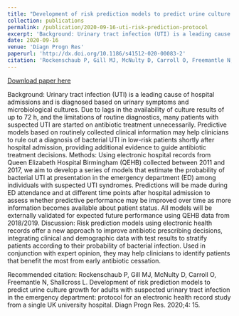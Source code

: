```yaml
---
title: "Development of risk prediction models to predict urine culture growth for adults with suspected urinary tract infection in the emergency department: protocol for an electronic health record study from a single UK university hospital"
collection: publications
permalink: /publication/2020-09-16-uti-risk-prediction-protocol
excerpt: 'Background: Urinary tract infection (UTI) is a leading cause of hospital admissions and is diagnosed based on urinary symptoms and microbiological cultures. Due to lags in the availability of culture results of up to 72 h, and the limitations of routine diagnostics, many patients with suspected UTI are started on antibiotic treatment unnecessarily. Predictive models based on routinely collected clinical information may help clinicians to rule out a diagnosis of bacterial UTI in low-risk patients shortly after hospital admission, providing additional evidence to guide antibiotic treatment decisions. Methods: Using electronic hospital records from Queen Elizabeth Hospital Birmingham (QEHB) collected between 2011 and 2017, we aim to develop a series of models that estimate the probability of bacterial UTI at presentation in the emergency department (ED) among individuals with suspected UTI syndromes. Predictions will be made during ED attendance and at different time points after hospital admission to assess whether predictive performance may be improved over time as more information becomes available about patient status. All models will be externally validated for expected future performance using QEHB data from 2018/2019. Discussion: Risk prediction models using electronic health records offer a new approach to improve antibiotic prescribing decisions, integrating clinical and demographic data with test results to stratify patients according to their probability of bacterial infection. Used in conjunction with expert opinion, they may help clinicians to identify patients that benefit the most from early antibiotic cessation.'
date: 2020-09-16
venue: 'Diagn Progn Res'
paperurl: 'http://dx.doi.org/10.1186/s41512-020-00083-2'
citation: 'Rockenschaub P, Gill MJ, McNulty D, Carroll O, Freemantle N, Shallcross L. Development of risk prediction models to predict urine culture growth for adults with suspected urinary tract infection in the emergency department: protocol for an electronic health record study from a single UK university hospital. Diagn Progn Res. 2020;4: 15.'
---
```


<a href='http://dx.doi.org/10.1186/s41512-020-00083-2'>Download paper here</a>

Background: Urinary tract infection (UTI) is a leading cause of hospital admissions and is diagnosed based on urinary symptoms and microbiological cultures. Due to lags in the availability of culture results of up to 72 h, and the limitations of routine diagnostics, many patients with suspected UTI are started on antibiotic treatment unnecessarily. Predictive models based on routinely collected clinical information may help clinicians to rule out a diagnosis of bacterial UTI in low-risk patients shortly after hospital admission, providing additional evidence to guide antibiotic treatment decisions. Methods: Using electronic hospital records from Queen Elizabeth Hospital Birmingham (QEHB) collected between 2011 and 2017, we aim to develop a series of models that estimate the probability of bacterial UTI at presentation in the emergency department (ED) among individuals with suspected UTI syndromes. Predictions will be made during ED attendance and at different time points after hospital admission to assess whether predictive performance may be improved over time as more information becomes available about patient status. All models will be externally validated for expected future performance using QEHB data from 2018/2019. Discussion: Risk prediction models using electronic health records offer a new approach to improve antibiotic prescribing decisions, integrating clinical and demographic data with test results to stratify patients according to their probability of bacterial infection. Used in conjunction with expert opinion, they may help clinicians to identify patients that benefit the most from early antibiotic cessation.

Recommended citation: Rockenschaub P, Gill MJ, McNulty D, Carroll O, Freemantle N, Shallcross L. Development of risk prediction models to predict urine culture growth for adults with suspected urinary tract infection in the emergency department: protocol for an electronic health record study from a single UK university hospital. Diagn Progn Res. 2020;4: 15.